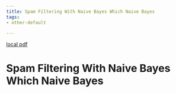 ```yaml
---
title: Spam Filtering With Naive Bayes Which Naive Bayes
tags:
- other-default

---
```


[local pdf](../../../pdfs/spam-filtering-with-naive-bayes-which-naive-bayes.pdf)

# Spam Filtering With Naive Bayes Which Naive Bayes
